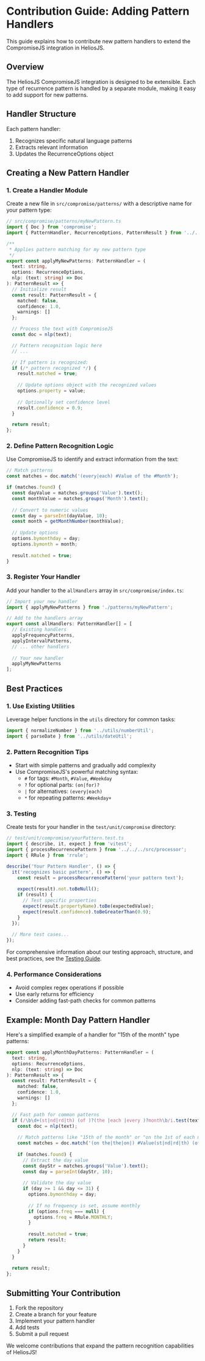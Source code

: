 # Contribution Guide: Adding Pattern Handlers

This guide explains how to contribute new pattern handlers to extend the CompromiseJS integration in HeliosJS.

## Overview

The HeliosJS CompromiseJS integration is designed to be extensible. Each type of recurrence pattern is handled by a separate module, making it easy to add support for new patterns.

## Handler Structure

Each pattern handler:
1. Recognizes specific natural language patterns
2. Extracts relevant information
3. Updates the RecurrenceOptions object

## Creating a New Pattern Handler

### 1. Create a Handler Module

Create a new file in `src/compromise/patterns/` with a descriptive name for your pattern type:

```typescript
// src/compromise/patterns/myNewPattern.ts
import { Doc } from 'compromise';
import { PatternHandler, RecurrenceOptions, PatternResult } from '../../types';

/**
 * Applies pattern matching for my new pattern type
 */
export const applyMyNewPatterns: PatternHandler = (
  text: string,
  options: RecurrenceOptions,
  nlp: (text: string) => Doc
): PatternResult => {
  // Initialize result
  const result: PatternResult = {
    matched: false,
    confidence: 1.0,
    warnings: []
  };

  // Process the text with CompromiseJS
  const doc = nlp(text);

  // Pattern recognition logic here
  // ...

  // If pattern is recognized:
  if (/* pattern recognized */) {
    result.matched = true;
    
    // Update options object with the recognized values
    options.property = value;
    
    // Optionally set confidence level
    result.confidence = 0.9;
  }

  return result;
};
```

### 2. Define Pattern Recognition Logic

Use CompromiseJS to identify and extract information from the text:

```typescript
// Match patterns
const matches = doc.match('(every|each) #Value of the #Month');

if (matches.found) {
  const dayValue = matches.groups('Value').text();
  const monthValue = matches.groups('Month').text();
  
  // Convert to numeric values
  const day = parseInt(dayValue, 10);
  const month = getMonthNumber(monthValue);
  
  // Update options
  options.bymonthday = day;
  options.bymonth = month;
  
  result.matched = true;
}
```

### 3. Register Your Handler

Add your handler to the `allHandlers` array in `src/compromise/index.ts`:

```typescript
// Import your new handler
import { applyMyNewPatterns } from './patterns/myNewPattern';

// Add to the handlers array
export const allHandlers: PatternHandler[] = [
  // Existing handlers
  applyFrequencyPatterns,
  applyIntervalPatterns,
  // ... other handlers
  
  // Your new handler
  applyMyNewPatterns
];
```

## Best Practices

### 1. Use Existing Utilities

Leverage helper functions in the `utils` directory for common tasks:

```typescript
import { normalizeNumber } from '../utils/numberUtil';
import { parseDate } from '../utils/dateUtil';
```

### 2. Pattern Recognition Tips

- Start with simple patterns and gradually add complexity
- Use CompromiseJS's powerful matching syntax:
  - `#` for tags: `#Month`, `#Value`, `#Weekday`
  - `?` for optional parts: `(on|for)?`
  - `|` for alternatives: `(every|each)`
  - `*` for repeating patterns: `#Weekday+`

### 3. Testing

Create tests for your handler in the `test/unit/compromise` directory:

```typescript
// test/unit/compromise/yourPattern.test.ts
import { describe, it, expect } from 'vitest';
import { processRecurrencePattern } from '../../../src/processor';
import { RRule } from 'rrule';

describe('Your Pattern Handler', () => {
  it('recognizes basic pattern', () => {
    const result = processRecurrencePattern('your pattern text');
    
    expect(result).not.toBeNull();
    if (result) {
      // Test specific properties
      expect(result.propertyName).toBe(expectedValue);
      expect(result.confidence).toBeGreaterThan(0.9);
    }
  });
  
  // More test cases...
});
```

For comprehensive information about our testing approach, structure, and best practices, see the [Testing Guide](./development/testing-guide.md).

### 4. Performance Considerations

- Avoid complex regex operations if possible
- Use early returns for efficiency
- Consider adding fast-path checks for common patterns

## Example: Month Day Pattern Handler

Here's a simplified example of a handler for "15th of the month" type patterns:

```typescript
export const applyMonthDayPatterns: PatternHandler = (
  text: string,
  options: RecurrenceOptions,
  nlp: (text: string) => Doc
): PatternResult => {
  const result: PatternResult = {
    matched: false,
    confidence: 1.0,
    warnings: []
  };

  // Fast path for common patterns
  if (/\b\d+(st|nd|rd|th) (of )?(the |each |every )?month\b/i.test(text)) {
    const doc = nlp(text);
    
    // Match patterns like "15th of the month" or "on the 1st of each month"
    const matches = doc.match('(on the|the|on|) #Value(st|nd|rd|th) (of|) (the|each|every|) month');
    
    if (matches.found) {
      // Extract the day value
      const dayStr = matches.groups('Value').text();
      const day = parseInt(dayStr, 10);
      
      // Validate the day value
      if (day >= 1 && day <= 31) {
        options.bymonthday = day;
        
        // If no frequency is set, assume monthly
        if (options.freq === null) {
          options.freq = RRule.MONTHLY;
        }
        
        result.matched = true;
        return result;
      }
    }
  }
  
  return result;
};
```

## Submitting Your Contribution

1. Fork the repository
2. Create a branch for your feature
3. Implement your pattern handler
4. Add tests
5. Submit a pull request

We welcome contributions that expand the pattern recognition capabilities of HeliosJS! 